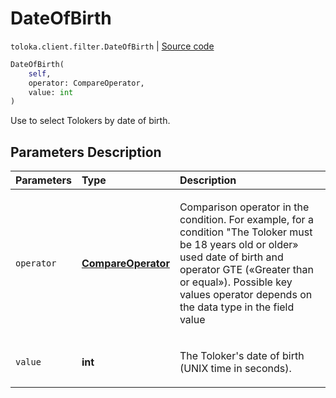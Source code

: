 # DateOfBirth
`toloka.client.filter.DateOfBirth` | [Source code](https://github.com/Toloka/toloka-kit/blob/v1.0.1/src/client/filter.py#L302)

```python
DateOfBirth(
    self,
    operator: CompareOperator,
    value: int
)
```

Use to select Tolokers by date of birth.

## Parameters Description

| Parameters | Type | Description |
| :----------| :----| :-----------|
`operator`|**[CompareOperator](toloka.client.primitives.operators.CompareOperator.md)**|<p>Comparison operator in the condition. For example, for a condition &quot;The Toloker must be 18 years old or older» used date of birth and operator GTE («Greater than or equal»). Possible key values operator depends on the data type in the field value</p>
`value`|**int**|<p>The Toloker&#x27;s date of birth (UNIX time in seconds).</p>
